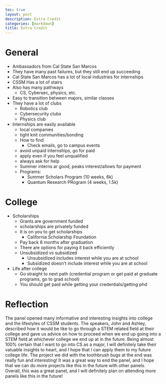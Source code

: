 ```yaml
---
toc: true
layout: post
description: Extra Credit
categories: [markdown]
title: Extra Credit
---
```

 
# General
- Ambassadors from Cal State San Marcos
- They have many past failures, but they still end up succeeding
- Cal State San Marcos has a lot of local industries for internships
- CSSM Has a lot of stairs
- Also has many pathways
    - CS, Cybersec, physics, etc.
- Easy to transition between majors, similar classes
- They have a lot of clubs
    - Robotics club
    - Cybersecurity clubs
    - Physics club
- Internships are easily available
    - local companies
    - tight knit communities/bonding
    - How to find
        - Check emails, go to campus events
    - avoid unpaid internships, go for paid
    - apply even if you feel unqualified
    - always ask for help
    - Summer interns ar good, peaks interest/allows for payment
    - Programs:
        - Summer Scholars Program (10 weeks, 6k)
        - Quantum Research PRogram (4 weeks, 1.5k)

# College
- Scholarships
    - Grants are government funded
    - scholarships are privately funded
    - It is on you to get scholarships
        - California Scholarship Foundation
    - Pay back 6 months after graduation
    - There are options for paying it back efficiently
    - Unsubsidized vs subsidized
        - Unsubsidized includes interest while you are at school
        - Subsidized doesn't include interest while you are at school
- Life after college
    - Go straight to next path (credential program or get paid at graduate programs, go to grad school)
    - You should get paid while getting your credentials/getting phd

# Reflection
The panel opened many informative and interesting insights into college and the lifestyles of CSSM students. The speakers, John and Ashley, described how it would be like to go through a STEM related field at their college and gave us advice on how to proceed when we end up going into a STEM field at whichever college we end up at in the future. Being almost 100% certain that I want to go into CS as a major, I will definitely take their valuable insights to heart, and I hope that I can apply them to my future college life. The project we did with the toothbrush bugs at the end was really fun and interesting! It was a great way to end the panel, and I hope that we can do more projects like this in the future with other panels. Overall, this was a great panel, and I will definitely plan on attending more panels like this in the future!